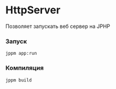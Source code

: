 ﻿# HttpServer
Позволяет запускать веб сервер на JPHP

### Запуск
```MS-DOS Batch
jppm app:run
```
### Компиляция
```MS-DOS Batch
jppm build
```